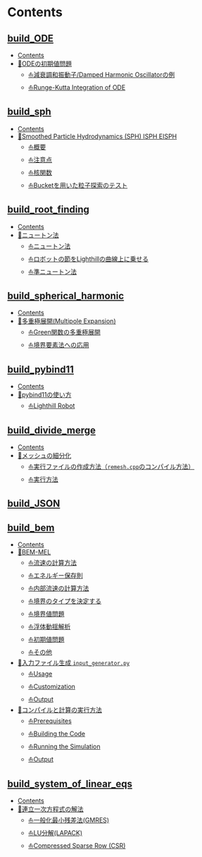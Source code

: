 # Contents

## [build_ODE](./builds/build_ODE/README.md)

- [Contents](./builds/build_ODE/README.md#Contents)
- [🐋ODEの初期値問題](./builds/build_ODE/README.md#🐋ODEの初期値問題)
    - [⛵️減衰調和振動子/Damped Harmonic Oscillatorの例](./builds/build_ODE/README.md#⛵️減衰調和振動子/Damped-Harmonic-Oscillatorの例)
    - [⛵️Runge-Kutta Integration of ODE](./builds/build_ODE/README.md#⛵️Runge-Kutta-Integration-of-ODE)
## [build_sph](./builds/build_sph/README.md)

- [Contents](./builds/build_sph/README.md#Contents)
- [🐋Smoothed Particle Hydrodynamics (SPH) ISPH EISPH](./builds/build_sph/README.md#🐋Smoothed-Particle-Hydrodynamics-(SPH)-ISPH-EISPH)
    - [⛵️概要](./builds/build_sph/README.md#⛵️概要)
    - [⛵️注意点](./builds/build_sph/README.md#⛵️注意点)
    - [⛵️核関数](./builds/build_sph/README.md#⛵️核関数)
    - [⛵️Bucketを用いた粒子探索のテスト](./builds/build_sph/README.md#⛵️Bucketを用いた粒子探索のテスト)
## [build_root_finding](./builds/build_root_finding/README.md)

- [Contents](./builds/build_root_finding/README.md#Contents)
- [🐋ニュートン法](./builds/build_root_finding/README.md#🐋ニュートン法)
    - [⛵️ニュートン法](./builds/build_root_finding/README.md#⛵️ニュートン法)
    - [⛵️ロボットの節をLighthillの曲線上に乗せる](./builds/build_root_finding/README.md#⛵️ロボットの節をLighthillの曲線上に乗せる)
    - [⛵️準ニュートン法](./builds/build_root_finding/README.md#⛵️準ニュートン法)
## [build_spherical_harmonic](./builds/build_spherical_harmonic/README.md)

- [Contents](./builds/build_spherical_harmonic/README.md#Contents)
- [🐋多重極展開(Multipole Expansion)](./builds/build_spherical_harmonic/README.md#🐋多重極展開(Multipole-Expansion))
    - [⛵️Green関数の多重極展開](./builds/build_spherical_harmonic/README.md#⛵️Green関数の多重極展開)
    - [⛵️境界要素法への応用](./builds/build_spherical_harmonic/README.md#⛵️境界要素法への応用)
## [build_pybind11](./builds/build_pybind11/README.md)

- [Contents](./builds/build_pybind11/README.md#Contents)
- [🐋pybind11の使い方](./builds/build_pybind11/README.md#🐋pybind11の使い方)
    - [⛵️Lighthill Robot](./builds/build_pybind11/README.md#⛵️Lighthill-Robot)
## [build_divide_merge](./builds/build_divide_merge/README.md)

- [Contents](./builds/build_divide_merge/README.md#Contents)
- [🐋メッシュの細分化](./builds/build_divide_merge/README.md#🐋メッシュの細分化)
    - [⛵️実行ファイルの作成方法（`remesh.cpp`のコンパイル方法）](./builds/build_divide_merge/README.md#⛵️実行ファイルの作成方法（`remesh.cpp`のコンパイル方法）)
    - [⛵️実行方法](./builds/build_divide_merge/README.md#⛵️実行方法)
## [build_JSON](./builds/build_JSON/README.md)

## [build_bem](./builds/build_bem/README.md)

- [Contents](./builds/build_bem/README.md#Contents)
- [🐋BEM-MEL](./builds/build_bem/README.md#🐋BEM-MEL)
    - [⛵️流速の計算方法](./builds/build_bem/README.md#⛵️流速の計算方法)
    - [⛵️エネルギー保存則](./builds/build_bem/README.md#⛵️エネルギー保存則)
    - [⛵️内部流速の計算方法](./builds/build_bem/README.md#⛵️内部流速の計算方法)
    - [⛵️境界のタイプを決定する](./builds/build_bem/README.md#⛵️境界のタイプを決定する)
    - [⛵️境界値問題](./builds/build_bem/README.md#⛵️境界値問題)
    - [⛵️浮体動揺解析](./builds/build_bem/README.md#⛵️浮体動揺解析)
    - [⛵️初期値問題](./builds/build_bem/README.md#⛵️初期値問題)
    - [⛵️その他](./builds/build_bem/README.md#⛵️その他)
- [🐋入力ファイル生成 `input_generator.py`](./builds/build_bem/README.md#🐋入力ファイル生成-`input_generator.py`)
    - [⛵️Usage](./builds/build_bem/README.md#⛵️Usage)
    - [⛵️Customization](./builds/build_bem/README.md#⛵️Customization)
    - [⛵️Output](./builds/build_bem/README.md#⛵️Output)
- [🐋コンパイルと計算の実行方法](./builds/build_bem/README.md#🐋コンパイルと計算の実行方法)
    - [⛵️Prerequisites](./builds/build_bem/README.md#⛵️Prerequisites)
    - [⛵️Building the Code](./builds/build_bem/README.md#⛵️Building-the-Code)
    - [⛵️Running the Simulation](./builds/build_bem/README.md#⛵️Running-the-Simulation)
    - [⛵️Output](./builds/build_bem/README.md#⛵️Output)
## [build_system_of_linear_eqs](./builds/build_system_of_linear_eqs/README.md)

- [Contents](./builds/build_system_of_linear_eqs/README.md#Contents)
- [🐋連立一次方程式の解法](./builds/build_system_of_linear_eqs/README.md#🐋連立一次方程式の解法)
    - [⛵️一般化最小残差法(GMRES)](./builds/build_system_of_linear_eqs/README.md#⛵️一般化最小残差法(GMRES))
    - [⛵️LU分解(LAPACK)](./builds/build_system_of_linear_eqs/README.md#⛵️LU分解(LAPACK))
    - [⛵️Compressed Sparse Row (CSR)](./builds/build_system_of_linear_eqs/README.md#⛵️Compressed-Sparse-Row-(CSR))
